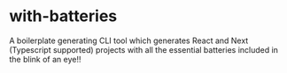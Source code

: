 # with-batteries

A boilerplate generating CLI tool which generates React and Next (Typescript supported) projects with all the essential batteries included in the blink of an eye!!
